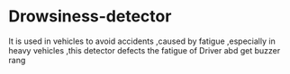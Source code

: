 # Drowsiness-detector
It is used in vehicles to avoid accidents ,caused by fatigue ,especially in heavy vehicles ,this detector defects the fatigue of Driver abd get buzzer rang
